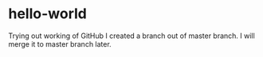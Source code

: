 # hello-world
Trying out working of GitHub
I created a branch out of master branch. I will merge it to master branch later.
